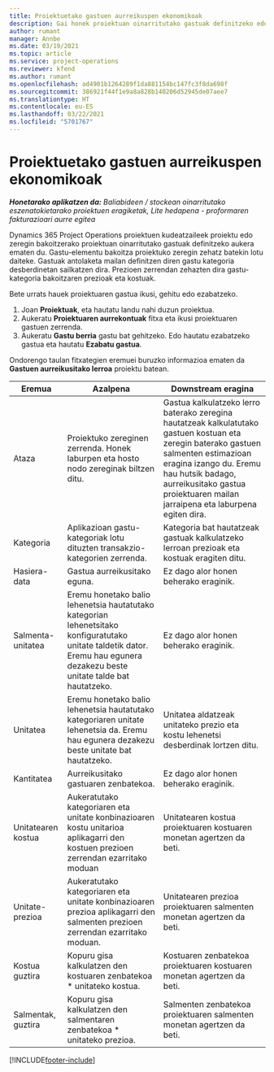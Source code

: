 ```yaml
---
title: Proiektuetako gastuen aurreikuspen ekonomikoak
description: Gai honek proiektuan oinarritutako gastuak definitzeko edo kalkulatzeko informazioa eskaintzen du.
author: rumant
manager: Annbe
ms.date: 03/19/2021
ms.topic: article
ms.service: project-operations
ms.reviewer: kfend
ms.author: rumant
ms.openlocfilehash: ad4901b1264289f1da881154bc147fc3f8da698f
ms.sourcegitcommit: 386921f44f1e9a8a828b140206d52945de07aee7
ms.translationtype: HT
ms.contentlocale: eu-ES
ms.lasthandoff: 03/22/2021
ms.locfileid: "5701767"
---
```

# <a name="financial-estimates-for-expenses-on-projects"></a>Proiektuetako gastuen aurreikuspen ekonomikoak
_**Honetarako aplikatzen da:** Baliabideen / stockean oinarritutako eszenatokietarako proiektuen eragiketak, Lite hedapena - proformaren fakturazioari aurre egitea_

Dynamics 365 Project Operations proiektuen kudeatzaileek proiektu edo zeregin bakoitzerako proiektuan oinarritutako gastuak definitzeko aukera ematen du. Gastu-elementu bakoitza proiektuko zeregin zehatz batekin lotu daiteke. Gastuak antolaketa mailan definitzen diren gastu kategoria desberdinetan sailkatzen dira. Prezioen zerrendan zehazten dira gastu-kategoria bakoitzaren prezioak eta kostuak. 

Bete urrats hauek proiektuaren gastua ikusi, gehitu edo ezabatzeko.

1. Joan **Proiektuak**, eta hautatu landu nahi duzun proiektua.
2. Aukeratu **Proiektuaren aurrekontuak** fitxa eta ikusi proiektuaren gastuen zerrenda.
3. Aukeratu **Gastu berria** gastu bat gehitzeko. Edo hautatu ezabatzeko gastua eta hautatu **Ezabatu gastua**.

Ondorengo taulan fitxategien eremuei buruzko informazioa ematen da **Gastuen aurreikusitako lerroa** proiektu batean. 

| **Eremua** | **Azalpena** | **Downstream eragina** |
| --- | --- | --- |
| Ataza | Proiektuko zereginen zerrenda. Honek laburpen eta hosto nodo zereginak biltzen ditu. | Gastua kalkulatzeko lerro baterako zeregina hautatzeak kalkulatutako gastuen kostuan eta zeregin baterako gastuen salmenten estimazioan eragina izango du. Eremu hau hutsik badago, aurreikusitako gastua proiektuaren mailan jarraipena eta laburpena egiten dira. |
| Kategoria | Aplikazioan gastu-kategoriak lotu dituzten transakzio-kategorien zerrenda. | Kategoria bat hautatzeak gastuak kalkulatzeko lerroan prezioak eta kostuak eragiten ditu. |
| Hasiera-data | Gastua aurreikusitako eguna. | Ez dago alor honen beherako eraginik. |
| Salmenta-unitatea | Eremu honetako balio lehenetsia hautatutako kategorian lehenetsitako konfiguratutako unitate taldetik dator. Eremu hau egunera dezakezu beste unitate talde bat hautatzeko. | Ez dago alor honen beherako eraginik. |
| Unitatea | Eremu honetako balio lehenetsia hautatutako kategoriaren unitate lehenetsia da. Eremu hau egunera dezakezu beste unitate bat hautatzeko. | Unitatea aldatzeak unitateko prezio eta kostu lehenetsi desberdinak lortzen ditu. |
| Kantitatea | Aurreikusitako gastuaren zenbatekoa. | Ez dago alor honen beherako eraginik. |
| Unitatearen kostua | Aukeratutako kategoriaren eta unitate konbinazioaren kostu unitarioa aplikagarri den kostuen prezioen zerrendan ezarritako moduan | Unitatearen kostua proiektuaren kostuaren monetan agertzen da beti. |
| Unitate-prezioa | Aukeratutako kategoriaren eta unitate konbinazioaren prezioa aplikagarri den salmenten prezioen zerrendan ezarritako moduan. | Unitatearen prezioa proiektuaren salmenten monetan agertzen da beti. |
| Kostua guztira | Kopuru gisa kalkulatzen den kostuaren zenbatekoa \* unitateko kostua.| Kostuaren zenbatekoa proiektuaren kostuaren monetan agertzen da beti. |
| Salmentak, guztira | Kopuru gisa kalkulatzen den salmentaren zenbatekoa \* unitateko prezioa. | Salmenten zenbatekoa proiektuaren salmenten monetan agertzen da beti. |


[!INCLUDE[footer-include](../includes/footer-banner.md)]
